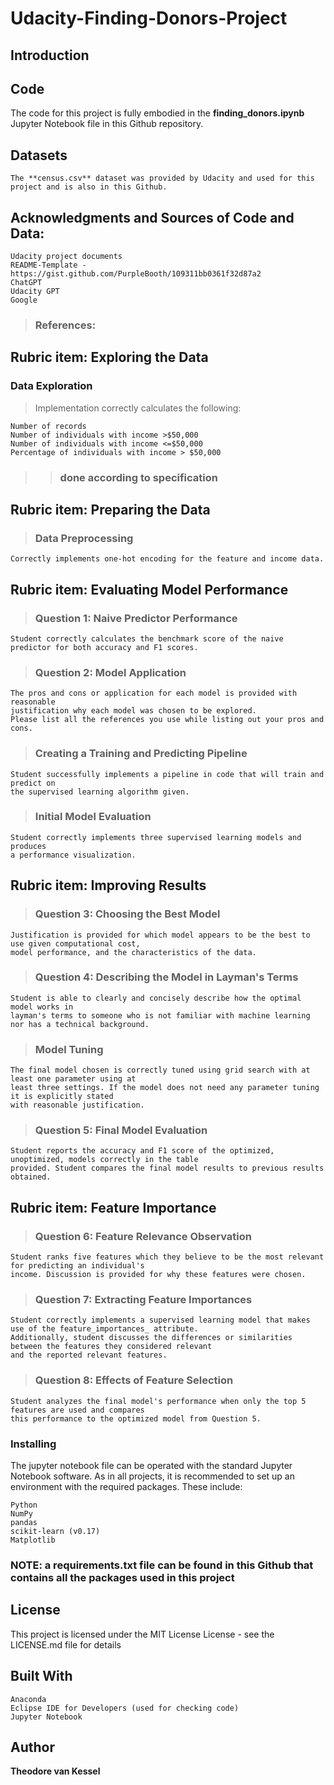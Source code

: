 # Udacity-Finding-Donors-Project

## Introduction 

## Code
The code for this project is fully embodied in the **finding_donors.ipynb** Jupyter Notebook file
in this Github repository.

## Datasets
	The **census.csv** dataset was provided by Udacity and used for this project and is also in this Github.
 
## Acknowledgments and Sources of Code and Data:

	Udacity project documents 
	README-Template - https://gist.github.com/PurpleBooth/109311bb0361f32d87a2
	ChatGPT
	Udacity GPT
	Google
 
 >### References: 

## Rubric item: Exploring the Data
### Data Exploration
> Implementation correctly calculates the following:

    Number of records
    Number of individuals with income >$50,000
    Number of individuals with income <=$50,000
    Percentage of individuals with income > $50,000
>>### done according to specification

## Rubric item: Preparing the Data
> ### Data Preprocessing
    Correctly implements one-hot encoding for the feature and income data.

## Rubric item: Evaluating Model Performance
> ### Question 1: Naive Predictor Performance
    Student correctly calculates the benchmark score of the naive predictor for both accuracy and F1 scores.

> ### Question 2: Model Application
    The pros and cons or application for each model is provided with reasonable 
    justification why each model was chosen to be explored.
    Please list all the references you use while listing out your pros and cons.

> ### Creating a Training and Predicting Pipeline
    Student successfully implements a pipeline in code that will train and predict on 
    the supervised learning algorithm given.

> ### Initial Model Evaluation
    Student correctly implements three supervised learning models and produces 
    a performance visualization.

## Rubric item: Improving Results
> ### Question 3: Choosing the Best Model
	Justification is provided for which model appears to be the best to use given computational cost, 
	model performance, and the characteristics of the data.
 
> ### Question 4: Describing the Model in Layman's Terms
	Student is able to clearly and concisely describe how the optimal model works in 
 	layman's terms to someone who is not familiar with machine learning nor has a technical background.
> ### Model Tuning
	The final model chosen is correctly tuned using grid search with at least one parameter using at 
	least three settings. If the model does not need any parameter tuning it is explicitly stated 
	with reasonable justification.
> ### Question 5: Final Model Evaluation
	Student reports the accuracy and F1 score of the optimized, unoptimized, models correctly in the table 
	provided. Student compares the final model results to previous results obtained.
## Rubric item: Feature Importance
> ### Question 6: Feature Relevance Observation
	Student ranks five features which they believe to be the most relevant for predicting an individual's 
	income. Discussion is provided for why these features were chosen.
> ### Question 7: Extracting Feature Importances
	Student correctly implements a supervised learning model that makes use of the feature_importances_ attribute. 
	Additionally, student discusses the differences or similarities between the features they considered relevant 
	and the reported relevant features.
> ### Question 8: Effects of Feature Selection
	Student analyzes the final model's performance when only the top 5 features are used and compares 
	this performance to the optimized model from Question 5.

### Installing
The jupyter notebook file can be operated with the standard Jupyter Notebook software.
As in all projects, it is recommended to set up an environment with the required packages. These include:

	Python
	NumPy
	pandas
	scikit-learn (v0.17)
	Matplotlib
 
 ### NOTE: a requirements.txt file can be found in this Github that contains all the packages used in this project
 
 ## License
This project is licensed under the MIT License  License - see the LICENSE.md file for details

## Built With
	Anaconda
	Eclipse IDE for Developers (used for checking code)
	Jupyter Notebook
## Author
**Theodore van Kessel** 
